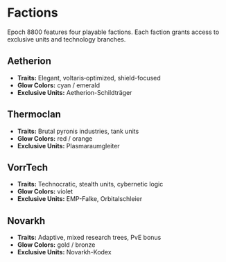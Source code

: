 # Factions

Epoch 8800 features four playable factions. Each faction grants access to exclusive units and technology branches.

## Aetherion
- **Traits:** Elegant, voltaris‑optimized, shield-focused
- **Glow Colors:** cyan / emerald
- **Exclusive Units:** Aetherion-Schildträger

## Thermoclan
- **Traits:** Brutal pyronis industries, tank units
- **Glow Colors:** red / orange
- **Exclusive Units:** Plasmaraumgleiter

## VorrTech
- **Traits:** Technocratic, stealth units, cybernetic logic
- **Glow Colors:** violet
- **Exclusive Units:** EMP-Falke, Orbitalschleier

## Novarkh
- **Traits:** Adaptive, mixed research trees, PvE bonus
- **Glow Colors:** gold / bronze
- **Exclusive Units:** Novarkh-Kodex
